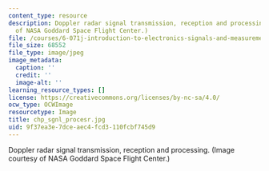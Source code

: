 ```yaml
---
content_type: resource
description: Doppler radar signal transmission, reception and processing. (Image courtesy
  of NASA Goddard Space Flight Center.)
file: /courses/6-071j-introduction-to-electronics-signals-and-measurement-spring-2006/9f37ea3e7dceaec4fcd3110fcbf745d9_chp_sgnl_procesr.jpg
file_size: 68552
file_type: image/jpeg
image_metadata:
  caption: ''
  credit: ''
  image-alt: ''
learning_resource_types: []
license: https://creativecommons.org/licenses/by-nc-sa/4.0/
ocw_type: OCWImage
resourcetype: Image
title: chp_sgnl_procesr.jpg
uid: 9f37ea3e-7dce-aec4-fcd3-110fcbf745d9
---
```

Doppler radar signal transmission, reception and processing. (Image courtesy of NASA Goddard Space Flight Center.)